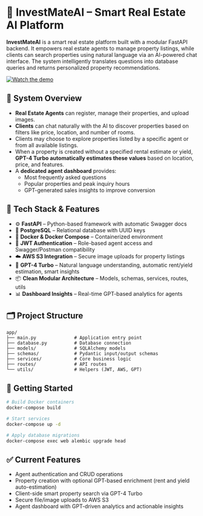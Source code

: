 # 🧠 InvestMateAI – Smart Real Estate AI Platform

**InvestMateAI** is a smart real estate platform built with a modular FastAPI backend. It empowers real estate agents to manage property listings, while clients can search properties using natural language via an AI-powered chat interface. The system intelligently translates questions into database queries and returns personalized property recommendations.

[![Watch the demo](https://img.youtube.com/vi/c2lja6ioreI/0.jpg)](https://www.youtube.com/watch?v=c2lja6ioreI)


## 👥 System Overview

- **Real Estate Agents** can register, manage their properties, and upload images.
- **Clients** can chat naturally with the AI to discover properties based on filters like price, location, and number of rooms.
- Clients may choose to explore properties listed by a specific agent or from all available listings.
- When a property is created without a specified rental estimate or yield, **GPT-4 Turbo automatically estimates these values** based on location, price, and features.
- A **dedicated agent dashboard** provides:
  - Most frequently asked questions
  - Popular properties and peak inquiry hours
  - GPT-generated sales insights to improve conversion

## 🧱 Tech Stack & Features

- ⚙️ **FastAPI** – Python-based framework with automatic Swagger docs
- 🐘 **PostgreSQL** – Relational database with UUID keys
- 🐳 **Docker & Docker Compose** – Containerized environment
- 🔐 **JWT Authentication** – Role-based agent access and Swagger/Postman compatibility
- ☁️ **AWS S3 Integration** – Secure image uploads for property listings
- 🤖 **GPT-4 Turbo** – Natural language understanding, automatic rent/yield estimation, smart insights
- 📦 **Clean Modular Architecture** – Models, schemas, services, routes, utils
- 📊 **Dashboard Insights** – Real-time GPT-based analytics for agents

## 🗂 Project Structure

```
app/
├── main.py              # Application entry point
├── database.py          # Database connection
├── models/              # SQLAlchemy models
├── schemas/             # Pydantic input/output schemas
├── services/            # Core business logic
├── routes/              # API routes
└── utils/               # Helpers (JWT, AWS, GPT)
```



## 🚀 Getting Started

```bash
# Build Docker containers
docker-compose build

# Start services
docker-compose up -d

# Apply database migrations
docker-compose exec web alembic upgrade head
```

## ✅ Current Features

- Agent authentication and CRUD operations
- Property creation with optional GPT-based enrichment (rent and yield auto-estimation)
- Client-side smart property search via GPT-4 Turbo
- Secure file/image uploads to AWS S3
- Agent dashboard with GPT-driven analytics and actionable insights
